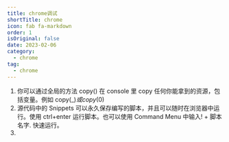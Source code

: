 ```yaml
---
title: chrome调试
shortTitle: chrome
icon: fab fa-markdown
order: 1
isOriginal: false
date: 2023-02-06
category:
  - chrome
tag:
  - chrome
---
```


1. 你可以通过全局的方法 copy() 在 console 里 copy 任何你能拿到的资源，包括变量。例如 copy($\_) 或 copy($0)
2. 源代码中的 Snippets 可以永久保存编写的脚本，并且可以随时在浏览器中运行。使用 ctrl+enter 运行脚本。也可以使用 Command
   Menu 中输入! + 脚本名字. 快速运行。
3.
